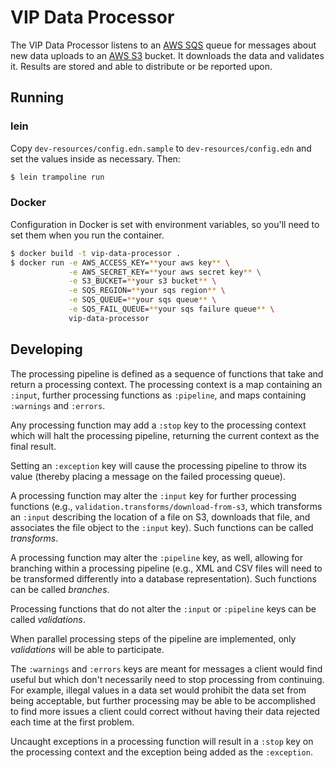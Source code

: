 # VIP Data Processor

The VIP Data Processor listens to an [AWS SQS][SQS] queue for messages
about new data uploads to an [AWS S3][S3] bucket. It downloads the
data and validates it. Results are stored and able to distribute or be
reported upon.

[SQS]: http://aws.amazon.com/sqs/
[S3]: http://aws.amazon.com/s3/

## Running

### lein

Copy `dev-resources/config.edn.sample` to `dev-resources/config.edn`
and set the values inside as necessary. Then:

```sh
$ lein trampoline run
```

### Docker

Configuration in Docker is set with environment variables, so you'll
need to set them when you run the container.

```sh
$ docker build -t vip-data-processor .
$ docker run -e AWS_ACCESS_KEY=**your aws key** \
             -e AWS_SECRET_KEY=**your aws secret key** \
             -e S3_BUCKET=**your s3 bucket** \
             -e SQS_REGION=**your sqs region** \
             -e SQS_QUEUE=**your sqs queue** \
             -e SQS_FAIL_QUEUE=**your sqs failure queue** \
             vip-data-processor
```

## Developing

The processing pipeline is defined as a sequence of functions that
take and return a processing context. The processing context is a map
containing an `:input`, further processing functions as `:pipeline`,
and maps containing `:warnings` and `:errors`.

Any processing function may add a `:stop` key to the processing
context which will halt the processing pipeline, returning the current
context as the final result.

Setting an `:exception` key will cause the processing pipeline to
throw its value (thereby placing a message on the failed processing
queue).

A processing function may alter the `:input` key for further
processing functions (e.g., `validation.transforms/download-from-s3`,
which transforms an `:input` describing the location of a file on S3,
downloads that file, and associates the file object to the `:input`
key). Such functions can be called *transforms*.

A processing function may alter the `:pipeline` key, as well, allowing
for branching within a processing pipeline (e.g., XML and CSV files
will need to be transformed differently into a database
representation). Such functions can be called *branches*.

Processing functions that do not alter the `:input` or `:pipeline`
keys can be called *validations*.

When parallel processing steps of the pipeline are implemented, only
*validations* will be able to participate.

The `:warnings` and `:errors` keys are meant for messages a client
would find useful but which don't necessarily need to stop processing
from continuing. For example, illegal values in a data set would
prohibit the data set from being acceptable, but further processing
may be able to be accomplished to find more issues a client could
correct without having their data rejected each time at the first
problem.

Uncaught exceptions in a processing function will result in a `:stop`
key on the processing context and the exception being added as the
`:exception`.
